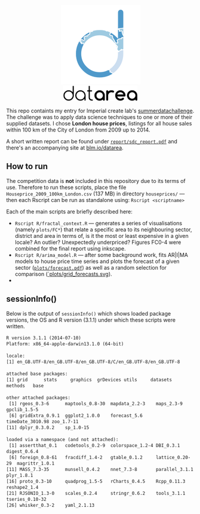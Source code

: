 <p align="center">
<img src="writeup/images/logo3_hires.png" /><br />
<img src="writeup/images/logotext.png" width="200" />
</p>

This repo containts my entry for Imperial create lab's [summerdatachallenge](http://summerdatachallenge.com). The challenge was to apply data science techniques to one or more of their supplied datasets. I chose **London house prices**, listings for all house sales within 100 km of the City of London from 2009 up to 2014.

A short written report can be found under [`report/sdc_report.pdf`](report/sdc_report.pdf) and there's an accompanying site at [blm.io/datarea](http://blm.io/datarea).

## How to run

The competition data is **not** included in this repository due to its terms of use. Therefore to run these scripts, place the file `Houseprice_2009_100km_London.csv` (137 MB) in directory `houseprices/` — then each Rscript can be run as standalone using: `Rscript <scriptname>`

Each of the main scripts are briefly described here:

* `Rscript R/fractal_context.R` — generates a series of visualisations (namely `plots/FC*`) that relate a specific area to its neighbouring sector, district and area in terms of, is it the most or least expensive in a given locale? An outlier? Unexpectedly underpriced? Figures FC0-4 were combined for the final report using inkscape.
* `Rscript R/arima_model.R` — after some background work, fits AR|I|MA models to house price time series and plots the forecast of a given sector ([`plots/forecast.pdf`](plots/forecast.pdf)) as well as a random selection for comparison ([`plots/grid_forecasts.svg](plots/grid_forecasts.svg)).
* 

## sessionInfo()

Below is the output of `sessionInfo()` which shows loaded package versions, the OS and R version (3.1.1) under which these scripts were written.

```
R version 3.1.1 (2014-07-10)
Platform: x86_64-apple-darwin13.1.0 (64-bit)

locale:
[1] en_GB.UTF-8/en_GB.UTF-8/en_GB.UTF-8/C/en_GB.UTF-8/en_GB.UTF-8

attached base packages:
[1] grid      stats     graphics  grDevices utils     datasets  methods   base     

other attached packages:
 [1] rgeos_0.3-6      maptools_0.8-30  mapdata_2.2-3    maps_2.3-9       gpclib_1.5-5    
 [6] gridExtra_0.9.1  ggplot2_1.0.0    forecast_5.6     timeDate_3010.98 zoo_1.7-11      
[11] dplyr_0.3.0.2    sp_1.0-15       

loaded via a namespace (and not attached):
 [1] assertthat_0.1   codetools_0.2-9  colorspace_1.2-4 DBI_0.3.1        digest_0.6.4    
 [6] foreign_0.8-61   fracdiff_1.4-2   gtable_0.1.2     lattice_0.20-29  magrittr_1.0.1  
[11] MASS_7.3-35      munsell_0.4.2    nnet_7.3-8       parallel_3.1.1   plyr_1.8.1      
[16] proto_0.3-10     quadprog_1.5-5   rCharts_0.4.5    Rcpp_0.11.3      reshape2_1.4    
[21] RJSONIO_1.3-0    scales_0.2.4     stringr_0.6.2    tools_3.1.1      tseries_0.10-32 
[26] whisker_0.3-2    yaml_2.1.13 
```

